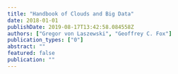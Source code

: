 ```yaml
---
title: "Handbook of Clouds and Big Data"
date: 2018-01-01
publishDate: 2019-08-17T13:42:58.084558Z
authors: ["Gregor von Laszewski", "Geoffrey C. Fox"]
publication_types: ["0"]
abstract: ""
featured: false
publication: ""
---
```


